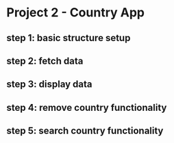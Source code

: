 
# Project 2 - Country App

## step 1: basic structure setup
## step 2: fetch data
## step 3: display data
## step 4: remove country functionality
## step 5: search country functionality